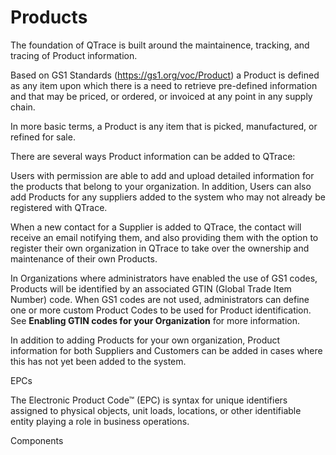 # Products

The foundation of QTrace is built around the maintainence, tracking, and tracing of Product information.

Based on GS1 Standards (https://gs1.org/voc/Product) a Product is defined as any item upon which there is a need to retrieve pre-defined information and that may be priced, or ordered, or invoiced at any point in any supply chain.

In more basic terms, a Product is any item that is picked, manufactured, or refined for sale.

There are several ways Product information can be added to QTrace:

Users with permission are able to add and upload detailed information for the products that belong to your organization.  In addition, Users can also add Products for any suppliers added to the system who may not already be registered with QTrace.

When a new contact for a Supplier is added to QTrace, the contact will receive an email notifying them, and also providing them with the option to register their own organization in QTrace to take over the ownership and maintenance of their own Products.

In Organizations where administrators have enabled the use of GS1 codes, Products will be identified by an associated GTIN (Global Trade Item Number) code. When GS1 codes are not used, administrators can define one or more custom Product Codes to be used for Product identification. See **Enabling GTIN codes for your Organization** for more information.

In addition to adding Products for your own organization, Product information for both Suppliers and Customers can be added in cases where this has not yet been added to the system.



EPCs

The Electronic Product Code™ (EPC) is syntax for unique identifiers assigned to physical objects, unit loads, locations, or other identifiable entity playing a role in business operations.

Components






